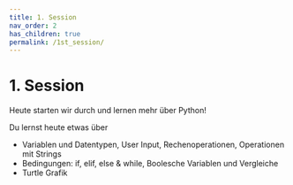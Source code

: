 ```yaml
---
title: 1. Session
nav_order: 2
has_children: true
permalink: /1st_session/
---
```


# 1. Session

Heute starten wir durch und lernen mehr über Python!

Du lernst heute etwas über 
* Variablen und Datentypen, User Input, Rechenoperationen, Operationen mit Strings
* Bedingungen: if, elif, else & while, Boolesche Variablen und Vergleiche
* Turtle Grafik
